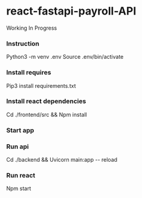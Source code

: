 # react-fastapi-payroll-API
Working In Progress

### Instruction 
Python3 -m venv .env
Source .env/bin/activate

### Install requires
Pip3 install requirements.txt

### Install react dependencies
Cd ./frontend/src && Npm install

### Start app
### Run api
Cd ./backend && Uvicorn main:app -- reload

### Run react
Npm start 
